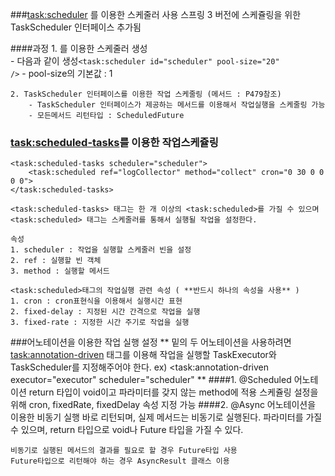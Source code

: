 ###<task:scheduler> 를 이용한 스케줄러 사용
	스프링 3 버전에 스케쥴링을 위한 TaskScheduler 인터페이스 추가됨

####과정
	1. <task-scheduler>를 이용한 스케줄러 생성<br />
		- 다음과 같이 생성<code><task:scheduler id="scheduler" pool-size="20" /></code>
		- pool-size의 기본값 : 1
	
	2. TaskScheduler 인터페이스를 이용한 작업 스케줄링 (메서드 : P479참조)
		- TaskScheduler 인터페이스가 제공하는 메서드를 이용해서 작업실행을 스케줄링 가능
		- 모든메서드 리턴타입 : ScheduledFuture
		
		
### <task:scheduled-tasks>를 이용한 작업스케쥴링
	<task:scheduled-tasks scheduler="scheduler">
		<task:scheduled ref="logCollector" method="collect" cron="0 30 0 0 0 0">
	</task:scheduled-tasks>
	
	<task:scheduled-tasks> 태그는 한 개 이상의 <task:scheduled>를 가질 수 있으며 <task:scheduled> 태그는 스케줄러를 통해서 실행될 작업을 설정한다.
	
	속성
	1. scheduler : 작업을 실행할 스케줄러 빈을 설정
	2. ref : 실행할 빈 객체
	3. method : 실행할 메서드
	
	<task:scheduled>태그의 작업실행 관련 속성 ( **반드시 하나의 속성을 사용** )
	1. cron : cron표현식을 이용해서 실행시간 표현
	2. fixed-delay : 지정된 시간 간격으로 작업을 실행
	3. fixed-rate : 지정한 시간 주기로 작업을 실행
###어노테이션을 이용한 작업 실행 설정
	** 밑의 두 어노테이션을 사용하려면 <task:annotation-driven> 태그를 이용해 작업을 실행할 TaskExecutor와 TaskScheduler를 지정해주어야 한다.
	ex) <task:annotation-driven executor="executor" scheduler="scheduler" **
####1. @Scheduled 어노테이션
	return 타입이 void이고 파라미터를 갖지 않는 method에 적용
	스케쥴링 설정을 위해 cron, fixedRate, fixedDelay 속성 지정 가능
####2. @Async 어노테이션을 이용한 비동기 실행
	바로 리턴되며, 실제 메서드는 비동기로 실행된다.
	파라미터를 가질 수 있으며, return 타입으로 void나 Future 타입을 가질 수 있다.
	
	비동기로 실행된 메서드의 결과를 필요로 할 경우 Future타입 사용
	Future타입으로 리턴해야 하는 경우 AsyncResult 클래스 이용
	